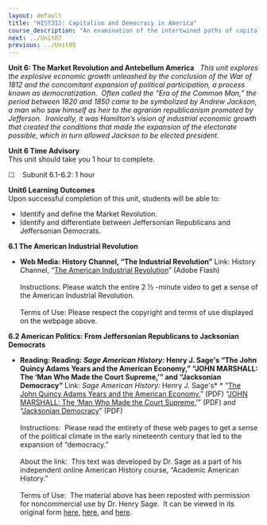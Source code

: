 ```yaml
---
layout: default
title: "HIST312: Capitalism and Democracy in America"
course_description: "An examination of the intertwined paths of capitalism and democracy in US history from the 17th century to the present, focusing on the connections between America’s economic and political development."
next: ../Unit07
previous: ../Unit05
---
```

**Unit 6: The Market Revolution and Antebellum America** <span
id="6"></span> 
*This unit explores the explosive economic growth unleashed by the
conclusion of the War of 1812 and the concomitant expansion of political
participation, a process known as democratization.  Often called the
“Era of the Common Man,” the period between 1820 and 1850 came to be
symbolized by Andrew Jackson, a man who saw himself as heir to the
agrarian republicanism promoted by Jefferson.  Ironically, it was
Hamilton’s vision of industrial economic growth that created the
conditions that made the expansion of the electorate possible, which in
turn allowed Jackson to be elected president.*

**Unit 6 Time Advisory**  
This unit should take you 1 hour to complete.

☐    Subunit 6.1-6.2: 1 hour

**Unit6 Learning Outcomes**  
Upon successful completion of this unit, students will be able to:

-   Identify and define the Market Revolution.
-   Identify and differentiate between Jeffersonian Republicans and
    Jeffersonian Democrats.

**6.1 The American Industrial Revolution** <span id="6.1"></span> 
-   **Web Media: History Channel, “The Industrial Revolution”**
    Link: History Channel, “[The American Industrial
    Revolution](Http://www.history.com/topics/andrew-carnegie/videos#the-industrial-revolition)”
    (Adobe Flash)  
        
     Instructions: Please watch the entire 2 ½ -minute video to get a
    sense of the American Industrial Revolution.  
        
     Terms of Use: Please respect the copyright and terms of use
    displayed on the webpage above.

**6.2 American Politics: From Jeffersonian Republicans to Jacksonian
Democrats** <span id="6.2"></span> 
-   **Reading: Reading: *Sage American History:* Henry J. Sage's “The
    John Quincy Adams Years and the American Economy,” “JOHN MARSHALL:
    The ‘Man Who Made the Court Supreme,’” and “Jacksonian Democracy”**
    Link: *Sage American History:* Henry J. Sage's* * “[The John Quincy
    Adams Years and the American
    Economy](https://resources.saylor.org/wwwresources/archived/site/wp-content/uploads/2011/08/HIST312-John-Quincy-Adams-Economy.pdf),”
    (PDF) “[JOHN MARSHALL: The ‘Man Who Made the Court
    Supreme](https://resources.saylor.org/wwwresources/archived/site/wp-content/uploads/2011/08/HIST312-John-Marshall-.pdf),’”
    (PDF) and “[Jacksonian
    Democracy](https://resources.saylor.org/wwwresources/archived/site/wp-content/uploads/2011/08/HIST312-Jacksonian-Democracy-.pdf)”
    (PDF)  
        
     Instructions:  Please read the entirety of these web pages to get a
    sense of the political climate in the early nineteenth century that
    led to the expansion of “democracy.”  
        
     About the link:  This text was developed by Dr. Sage as a part of
    his independent online American History course, “Academic American
    History.”  
        
     Terms of Use:  The material above has been reposted with permission
    for noncommercial use by Dr. Henry Sage.  It can be viewed in its
    original form
    [here](http://www.academicamerican.com/jeffersonjackson/topics/jqadams_americaneconomy.html),
    [here](http://www.academicamerican.com/jeffersonjackson/marshall/marshall.htm),
    and
    [here](http://www.academicamerican.com/jeffersonjackson/topics/jacksoniandemocracy.html).


